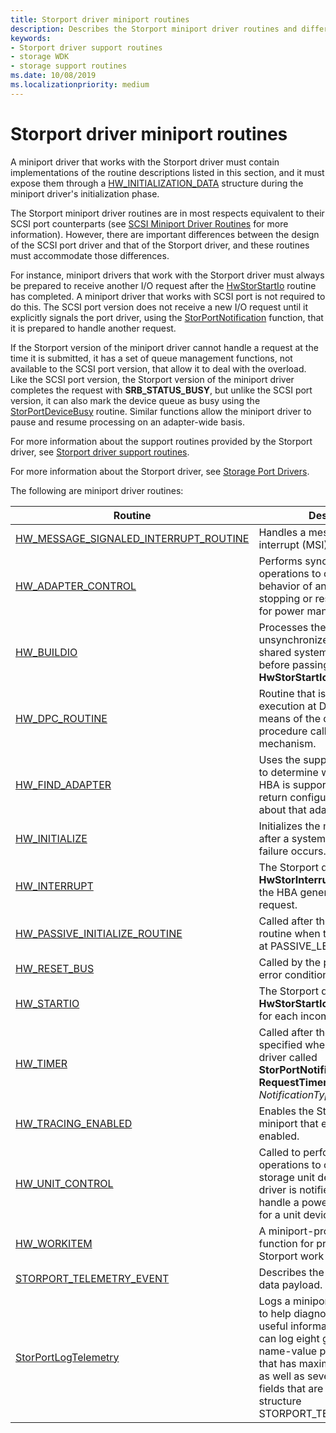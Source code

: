```yaml
---
title: Storport driver miniport routines
description: Describes the Storport miniport driver routines and differences between the design of the SCSI port driver and that of the Storport driver.
keywords:
- Storport driver support routines
- storage WDK
- storage support routines
ms.date: 10/08/2019
ms.localizationpriority: medium
---
```


# Storport driver miniport routines

A miniport driver that works with the Storport driver must contain implementations of the routine descriptions listed in this section, and it must expose them through a [HW_INITIALIZATION_DATA](/windows-hardware/drivers/ddi/storport/ns-storport-_hw_initialization_data-r1) structure during the miniport driver's initialization phase.

The Storport miniport driver routines are in most respects equivalent to their SCSI port counterparts (see [SCSI Miniport Driver Routines](scsi-miniport-driver-routines.md) for more information). However, there are important differences between the design of the SCSI port driver and that of the Storport driver, and these routines must accommodate those differences.

For instance, miniport drivers that work with the Storport driver must always be prepared to receive another I/O request after the [HwStorStartIo](/windows-hardware/drivers/ddi/storport/nc-storport-hw_startio) routine has completed. A miniport driver that works with SCSI port is not required to do this. The SCSI port version does not receive a new I/O request until it explicitly signals the port driver, using the [StorPortNotification](/windows-hardware/drivers/ddi/storport/nf-storport-storportnotification) function, that it is prepared to handle another request.

If the Storport version of the miniport driver cannot handle a request at the time it is submitted, it has a set of queue management functions, not available to the SCSI port version, that allow it to deal with the overload. Like the SCSI port version, the Storport version of the miniport driver completes the request with **SRB_STATUS_BUSY**, but unlike the SCSI port version, it can also mark the device queue as busy using the [StorPortDeviceBusy](/windows-hardware/drivers/ddi/storport/nf-storport-storportdevicebusy) routine. Similar functions allow the miniport driver to pause and resume processing on an adapter-wide basis.

For more information about the support routines provided by the Storport driver, see [Storport driver support routines](storport-driver-support-routines.md).

For more information about the Storport driver, see [Storage Port Drivers](storage-port-drivers.md).

The following are miniport driver routines:

| Routine | Description |
| ------- | ----------- |
| [HW_MESSAGE_SIGNALED_INTERRUPT_ROUTINE](/windows-hardware/drivers/ddi/storport/nc-storport-hw_message_signaled_interrupt_routine) | Handles a message signaled interrupt (MSI). |
| [HW_ADAPTER_CONTROL](/windows-hardware/drivers/ddi/storport/nc-storport-hw_adapter_control) | Performs synchronous operations to control the state or behavior of an adapter, such as stopping or restarting the HBA for power management. |
| [HW_BUILDIO](/windows-hardware/drivers/ddi/storport/nc-storport-hw_buildio) | Processes the SRB with unsynchronized access to shared system data structures before passing it to **HwStorStartIo**. |
| [HW_DPC_ROUTINE](/windows-hardware/drivers/ddi/storport/nc-storport-hw_dpc_routine) | Routine that is deferred for execution at DISPATCH IRQL by means of the deferred procedure call (DPC) mechanism. |
| [HW_FIND_ADAPTER](/windows-hardware/drivers/ddi/storport/nc-storport-hw_find_adapter) | Uses the supplied configuration to determine whether a specific HBA is supported and, if it is, to return configuration information about that adapter. |
| [HW_INITIALIZE](/windows-hardware/drivers/ddi/storport/nc-storport-hw_initialize) | Initializes the miniport driver after a system reboot or power failure occurs. |
| [HW_INTERRUPT](/windows-hardware/drivers/ddi/storport/nc-storport-hw_interrupt) | The Storport driver calls the **HwStorInterrupt** routine after the HBA generates an interrupt request. |
| [HW_PASSIVE_INITIALIZE_ROUTINE](/windows-hardware/drivers/ddi/storport/nc-storport-hw_passive_initialize_routine) | Called after the **HwStorInitialize** routine when the current IRQL is at PASSIVE_LEVEL. |
| [HW_RESET_BUS](/windows-hardware/drivers/ddi/storport/nc-storport-hw_reset_bus) | Called by the port driver to clear error conditions. |
| [HW_STARTIO](/windows-hardware/drivers/ddi/storport/nc-storport-hw_startio) | The Storport driver calls the **HwStorStartIo** routine one time for each incoming I/O request. |
| [HW_TIMER](/windows-hardware/drivers/ddi/storport/nc-storport-hw_timer) | Called after the interval that is specified when the miniport driver called **StorPortNotification** with the **RequestTimerCall** *NotificationType* value. |
| [HW_TRACING_ENABLED](/windows-hardware/drivers/ddi/storport/nc-storport-hw_tracing_enabled) | Enables the Storport to notify a miniport that event tracing is enabled. |
| [HW_UNIT_CONTROL](/windows-hardware/drivers/ddi/storport/nc-storport-hw_unit_control) | Called to perform synchronous operations to control the state of storage unit device. The miniport driver is notified to start a unit or handle a power state transition for a unit device. |
| [HW_WORKITEM](/windows-hardware/drivers/ddi/storport/nc-storport-hw_workitem) | A miniport-provided callback function for processing a Storport work item request. |
| [STORPORT_TELEMETRY_EVENT](/windows-hardware/drivers/ddi/storport/ns-storport-_storport_telemetry_event) | Describes the miniport telemetry data payload. |
| [StorPortLogTelemetry](/windows-hardware/drivers/ddi/storport/nf-storport-storportlogtelemetry) | Logs a miniport telemetry event to help diagnose or collect any useful information. The miniport can log eight general purpose name-value pairs and a buffer that has maximum length of 4KB, as well as several event related fields that are defined in structure STORPORT_TELEMETRY_EVENT. |
